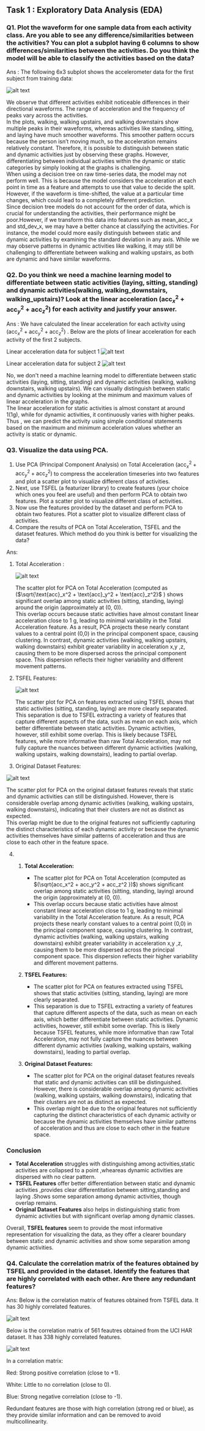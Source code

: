## Task 1 : Exploratory Data Analysis (EDA)

### Q1. Plot the waveform for one sample data from each activity class. Are you able to see any difference/similarities between the activities? You can plot a subplot having 6 columns to show differences/similarities between the activities. Do you think the model will be able to classify the activities based on the data?
Ans : 
The following 6x3 subplot shows the accelerometer data for the first subject from training data:

![alt text](./images/image.png)

We observe that different activities exhibit noticeable differences in their directional waveforms. The range of acceleration and the frequency of peaks vary across the activities.   
In the plots, walking, walking upstairs, and walking downstairs show multiple peaks in their waveforms, whereas activities like standing, sitting, and laying have much smoother waveforms. This smoother pattern occurs because the person isn’t moving much, so the acceleration remains relatively constant. Therefore, it is possible to distinguish between static and dynamic activities just by observing these graphs. However, differentiating between individual activities within the dynamic or static categories by simply looking at the graphs is challenging.   
When using a decision tree on raw time-series data, the model may not perform well. This is because the model considers the acceleration at each point in time as a feature and attempts to use that value to decide the split. However, if the waveform is time-shifted, the value at a particular time changes, which could lead to a completely different prediction.    
Since decision tree models do not account for the order of data, which is crucial for understanding the activities, their performance might be poor.However, if we transform this data into features such as mean_acc_x and std_dev_x, we may have a better chance at classifying the activities. For instance, the model could more easily distinguish between static and dynamic activities by examining the standard deviation in any axis. While we may observe patterns in dynamic activities like walking, it may still be challenging to differentiate between walking and walking upstairs, as both are dynamic and have similar waveforms.


### Q2. Do you think we need a machine learning model to differentiate between static activities (laying, sitting, standing) and dynamic activities(walking, walking_downstairs, walking_upstairs)? Look at the linear acceleration $(\text{acc}_x^2 + \text{acc}_y^2 + \text{acc}_z^2)$ for each activity and justify your answer.

Ans :  We have calculated the linear acceleration for each activity using $(\text{acc}_x^2 + \text{acc}_y^2 + \text{acc}_z^2)$ . Below are the plots of linear acceleration for each activity of the first 2 subjects.

Linear acceleration data for subject 1
![alt text](./images/image-1.png)

Linear acceleration data for subject 2
![alt text](./images/image-2.png)

No, we don't need a machine learning model to differentiate between static activities (laying, sitting, standing) and dynamic activities (walking, walking downstairs, walking upstairs). We can visually distinguish between static and dynamic activities by looking at the minimum and maximum values of linear acceleration in the graphs.   
The linear acceleration for static activities is almost constant at around 1(1g), while for dynamic activities, it continuously varies with higher peaks. Thus , we can predict the activity using simple conditional statements based on the maximum and minimum acceleration values whether an activity is static or dynamic.

### Q3. Visualize the data using PCA.
1. Use PCA (Principal Component Analysis) on Total Acceleration $(\text{acc}_x^2 + \text{acc}_y^2 + \text{acc}_z^2)$  to compress the acceleration timeseries into two features and plot a scatter plot to visualize different class of activities.
2. Next, use TSFEL (a featurizer library) to create features (your choice which ones you feel are useful) and then perform PCA to obtain two features. Plot a scatter plot to visualize different class of activities.
3. Now use the features provided by the dataset and perform PCA to obtain two features. Plot a scatter plot to visualize different class of activities.
4. Compare the results of PCA on Total Acceleration, TSFEL and the dataset features. Which method do you think is better for visualizing the data?

Ans:
1. Total Acceleration :

   ![alt text](./images/image-3.png)

    The scatter plot for PCA on Total Acceleration (computed as ($\sqrt{\text{acc}_x^2 + \text{acc}_y^2 + \text{acc}_z^2}$ ) shows significant overlap among static activities (sitting, standing, laying) around the origin (approximately at (0, 0)).  
    This overlap occurs because static activities have almost constant linear acceleration close to 1 g, leading to minimal variability in the Total Acceleration feature. As a result, PCA projects these nearly constant values to a central point (0,0) in the principal component space, causing clustering. In contrast, dynamic activities (walking, walking upstairs, walking downstairs) exhibit greater variability in acceleration x,y ,z, causing them to be more dispersed across the principal component space. This dispersion reflects their higher variability and different movement patterns.

2. TSFEL Features:

   ![alt text](./images/image-4.png)

   The scatter plot for PCA on features extracted using TSFEL shows that static activities (sitting, standing, laying) are more clearly separated.    
   This separation is due to TSFEL extracting a variety of features that capture different aspects of the data, such as mean on each axis, which better differentiate between static activities. Dynamic activities, however, still exhibit some overlap. This is likely because TSFEL features, while more informative than raw Total Acceleration, may not fully capture the nuances between different dynamic activities (walking, walking upstairs, walking downstairs), leading to partial overlap.

3. Original Dataset Features:

  ![alt text](./images/image-5.png)

   The scatter plot for PCA on the original dataset features reveals that static and dynamic activities can still be distinguished. However, there is considerable overlap among dynamic activities (walking, walking upstairs, walking downstairs), indicating that their clusters are not as distinct as expected.   
   This overlap might be due to the original features not sufficiently capturing the distinct characteristics of each dynamic activity or because the dynamic activities themselves have similar patterns of acceleration and thus are close to each other in the feature space.

4. 
   1. **Total Acceleration:**
      - The scatter plot for PCA on Total Acceleration (computed as $(\sqrt{acc_x^2 + acc_y^2 + acc_z^2 })$) shows significant overlap among static activities (sitting, standing, laying) around the origin (approximately at (0, 0)).
      - This overlap occurs because static activities have almost constant linear acceleration close to 1 g, leading to minimal variability in the Total Acceleration feature. As a result, PCA projects these nearly constant values to a central point (0,0) in the principal component space, causing clustering. In contrast, dynamic activities (walking, walking upstairs, walking downstairs) exhibit greater variability in acceleration x,y ,z, causing them to be more dispersed across the principal component space. This dispersion reflects their higher variability and different movement patterns.

   2. **TSFEL Features:**
      - The scatter plot for PCA on features extracted using TSFEL shows that static activities (sitting, standing, laying) are more clearly separated.
      - This separation is due to TSFEL extracting a variety of features that capture different aspects of the data, such as mean on each axis,  which better differentiate between static activities. Dynamic activities, however, still exhibit some overlap. This is likely because TSFEL features, while more informative than raw Total Acceleration, may not fully capture the nuances between different dynamic activities (walking, walking upstairs, walking downstairs), leading to partial overlap.

   3. **Original Dataset Features:**
      - The scatter plot for PCA on the original dataset features reveals that static and dynamic activities can still be distinguished. However, there is considerable overlap among dynamic activities (walking, walking upstairs, walking downstairs), indicating that their clusters are not as distinct as expected.
      - This overlap might be due to the original features not sufficiently capturing the distinct characteristics of each dynamic activity or because the dynamic activities themselves have similar patterns of acceleration and thus are close to each other in the feature space.

### Conclusion
- **Total Acceleration** struggles with distinguishing among  activities,static activities are collapsed to a point ,wheareas dynamic activities are dispersed with no clear pattern.
- **TSFEL Features** offer better differentiation between static and dynamic activities ,provides clear differentitation between sitting,standing and laying .Shows some separation among dynamic activities, though overlap remains.
- **Original Dataset Features** also helps in distinguishing static from dynamic activities but with significant overlap among dynamic classes.

Overall, **TSFEL features** seem to provide the most informative representation for visualizing the data, as they offer a clearer boundary between static and dynamic activities and show some separation among dynamic activities.


### Q4. Calculate the correlation matrix of the features obtained by TSFEL and provided in the dataset. Identify the features that are highly correlated with each other. Are there any redundant features?
Ans: 
Below is the correlation matrix of features obtained from TSFEL data. It has 30 highly correlated features. 

![alt text](./images/image-6.png)

Below is the correlation matrix of 561 feautres obtained from the UCI HAR dataset. It has 338 highly correlated features.

![alt text](./images/image-7.png)

In a correlation matrix:

Red: Strong positive correlation (close to +1).

White: Little to no correlation (close to 0).

Blue: Strong negative correlation (close to -1).

Redundant features are those with high correlation (strong red or blue), as they provide similar information and can be removed to avoid multicollinearity.